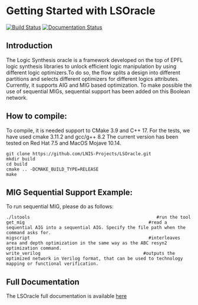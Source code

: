 # Getting Started with LSOracle

[![Build Status](https://travis-ci.org/LNIS-Projects/LSOracle.svg?branch=master)](https://travis-ci.org/LNIS-Projects/LSOracle)
[![Documentation Status](https://readthedocs.org/projects/lsoracle/badge/?version=master)](https://lsoracle.readthedocs.io/en/master/?badge=master)

## Introduction

The Logic Synthesis oracle is a framework developed on the top of EPFL logic synthesis libraries to unlock efficient logic manipulation by using different logic optimizers.To do so, the flow splits a design into different partitions and selects different optimizers for different logics attributes.
Currently, it supports AIG and MIG based optimization. 
To make possible the use of sequential MIGs, sequential support has been added on this Boolean network. 

## How to compile: 

To compile, it is needed support to CMake 3.9 and C++ 17. For the tests, we have used cmake 3.11.2 and gcc/g++ 8.2
The current version has been tested on Red Hat 7.5 and MacOS Mojave 10.14.  

```{r, engine='bash', count_lines}
git clone https://github.com/LNIS-Projects/LSOracle.git
mkdir build
cd build
cmake .. -DCMAKE_BUILD_TYPE=RELEASE 
make 
```

## MIG Sequential Support Example: 

To run sequential MIG, please do as follows:

```{r, engine='bash', count_lines}
./lstools                                                #run the tool
get_mig                                               #read a sequential AIG into a sequential AIG. Specify the file path when the command asks for. 
migscript                                             #interleaves area and depth optimization in the same way as the ABC resyn2 optimization command. 
write_verilog                                       #outputs the optimized network in Verilog format, that can be used to technology mapping or functional verification. 
```

## Full Documentation 

The LSOracle full documentation is available [here](https://lsoracle.readthedocs.io/en/master/?badge=master)

